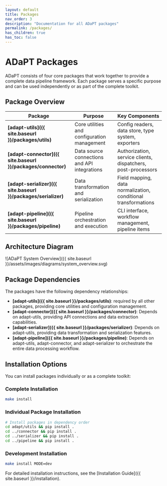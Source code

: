 ```yaml
---
layout: default
title: Packages
nav_order: 3
description: "Documentation for all ADaPT packages"
permalink: /packages/
has_children: true
has_toc: false
---
```


# ADaPT Packages

ADaPT consists of four core packages that work together to provide a complete data pipeline framework. Each package serves a specific purpose and can be used independently or as part of the complete toolkit.

## Package Overview

| Package                                                        | Purpose                                      | Key Components                                                 |
|----------------------------------------------------------------|----------------------------------------------|----------------------------------------------------------------|
| **[adapt-utils]({{ site.baseurl }}/packages/utils)**           | Core utilities and configuration management  | Config readers, data store, type system, exporters             |
| **[adapt-connector]({{ site.baseurl }}/packages/connector)**   | Data source connections and API integrations | Authorization, service clients, dispatchers, post-processors   |
| **[adapt-serializer]({{ site.baseurl }}/packages/serializer)** | Data transformation and serialization        | Field mapping, data normalization, conditional transformations |
| **[adapt-pipeline]({{ site.baseurl }}/packages/pipeline)**     | Pipeline orchestration and execution         | CLI interface, workflow management, pipeline items             |

## Architecture Diagram

![ADaPT System Overview]({{ site.baseurl }}/assets/images/diagrams/system_overview.svg)

## Package Dependencies

The packages have the following dependency relationships:

- **[adapt-utils]({{ site.baseurl }}/packages/utils)**: required by all other packages, providing core utilities and configuration management.
- **[adapt-connector]({{ site.baseurl }}/packages/connector)**: Depends on adapt-utils, providing API connections and data extraction capabilities.
- **[adapt-serializer]({{ site.baseurl }}/packages/serializer)**: Depends on adapt-utils, providing data transformation and serialization features.
- **[adapt-pipeline]({{ site.baseurl }}/packages/pipeline)**: Depends on adapt-utils, adapt-connector, and adapt-serializer to orchestrate the entire data processing workflow.

## Installation Options

You can install packages individually or as a complete toolkit:

### Complete Installation
```bash
make install
```

### Individual Package Installation
```bash
# Install packages in dependency order
cd adapt/utils && pip install .
cd ../connector && pip install .
cd ../serializer && pip install .
cd ../pipeline && pip install .
```

### Development Installation
```bash
make install MODE=dev
```

For detailed installation instructions, see the [Installation Guide]({{ site.baseurl }}/installation). 